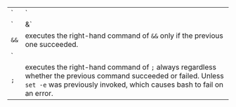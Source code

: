 |     |     |
| --- | --- |
|  `|`   |   pipes (pipelines) the standard output (stdout) of one command into the standard input of another one. Note that stderr still goes into its default destination, whatever that happen to be.  |
|   `|&`  |   pipes both stdout and stderr of one command into the standard input of another one. Very useful, available in bash version 4 and above.  |
|  `&&` 		|  executes the right-hand command of `&&` only if the previous one succeeded.   |
|  `||` 		|  executes the right-hand command of `||` only it the previous one failed.   |
|  `;` 		|  executes the right-hand command of `;` always regardless whether the previous command succeeded or failed. Unless `set -e` was previously invoked, which causes bash to fail on an error.   |
